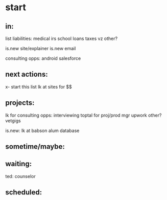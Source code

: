 # start

in:
----------
list liabilities:
medical
irs
school loans
taxes
vz
other?

is.new site/explainer
is.new email

consulting opps:
android
salesforce


next actions:
----------
x- start this list
lk at sites for $$


projects:
----------
lk for consulting opps:
  interviewing
  toptal for proj/prod mgr
  upwork
  other?
  vetgigs

is.new:
lk at babson alum database


sometime/maybe:
----------



waiting:
----------
ted: counselor


scheduled:
----------
